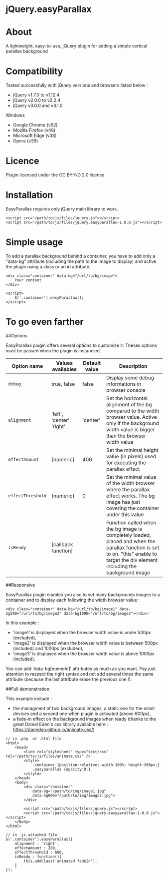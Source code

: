 # jQuery.easyParallax 

About
=====

A lightweight, easy-to-use, jQuery plugin for adding a simple vertical parallax background


Compatibility
====

Tested successfully with jQuery versions and browsers listed below : 
- jQuery v1.7.0 to v1.12.4
- jQuery v2.0.0 to v2.2.4
- jQuery v3.0.0 and v3.1.0

Windows
- Google Chrome (v52)
- Mozilla Firefox (v48)
- Microsoft Edge (v38)
- Opera (v39)


Licence
====

Plugin licensed under the CC BY-ND 2.0 license


Installation
====

EasyParallax requires only jQuery main library to work.

```
<script src="/path/to/js/files/jquery.js"></script>
<script src="/path/to/js/files/jquery.easyparallax-1.0.0.js"></script>
```


Simple usage
====

To add a parallax background behind a container, you have to add only a "data-bg" attribute (including the path to the image to display) and active the plugin using a class or an id attribute.
```
<div class="container" data-bg="/url/to/bg/image">
	Your content
</div>

<script>
	$('.container').easyParallax();
</script>
```


To go even farther 
====

##Options

EasyParallax plugin offers several options to customize it. Theses options must be passed when the plugin is instancied. 

| Option name | Values availables | Default value | Description |
| --- | --- | --- |  --- |
| `debug` | true, false | false | Display some debug informations in browser console |
| `alignment` | 'left', 'center', 'right' | 'center' | Set the horizontal alignment of the bg compared to the width browser value. Active only if the background width value is bigger than the browser width value |
| `effectAmount` | [numeric] | 400 | Set the minimal height value (in pixels) used for executing the parallax effect |
| `effectThreshold` | [numeric] | 0 | Set the minimal value of the width browser where the parallax effect works. The bg image has just covering the container under this value |
| `isReady` | [callback function] |  | Function called when the bg image is completely loaded, placed and when the parallax function is set to on. "this" enable to target the div element including the background image | 


##Responsive

EasyParallax plugin enables you also to set many backgrounds images to a container and to display each following the width browser value :

```
<div class="container" data-bg="/url/to/bg/image1" data-bg500="/url/to/bg/image2" data-bg1000="/url/to/bg/image3"></div>
```
In this example : 
- 'image1' is displayed when the browser width value is under 500px (excluded),
- 'image2' is displayed when the browser width value is between 500px (included) and 1000px (excluded),
- 'image3' is displayed when the browser width value is above 1000px (included). 

You can add 'data-bg[numeric]' attributes as much as you want. Pay just attention to respect the right syntax and not add several times the same attribute (because the last attribute erase the previous one !).


##Full demonstration 

This example include :
- the managment of two background images, a static one for the small devices and a second one when plugin is activated (above 600px),
- a fade-in effect on the background images when ready (thanks to the great Daniel Eden's css library available here : https://daneden.github.io/animate.css/)

```
// in .php  or .html file
<html>
	<head>
		<link rel="stylesheet" type="text/css" rel="/path/to/js/files/animate.css" />
		<style>
			.container {position:relative; width:100%; height:300px;}
			.easyparallax {opacity:0;}
		</style>
	</head>
	<body>
		<div class="container" 
			data-bg="/path/to/img/image1.jpg" 
			data-bg600="/path/to/img/image2.jpg"> 
		</div>
		
		<script src="/path/to/js/files/jquery.js"></script>
		<script src="/path/to/js/files/jquery.easyparallax-1.0.0.js"></script>
	</body>
</html>

// in .js attached file
$('.container').easyParallax({
	alignment : 'right',
	effectAmount : 280,
	effectThreshold : 600,
	isReady : function(){
		this.addClass('animated fadeIn');
	}
});
```

